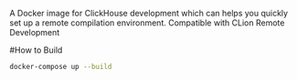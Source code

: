 A Docker image for ClickHouse development which can helps you quickly set up a remote compilation environment. 
Compatible with CLion Remote Development

#How to Build
```bash
docker-compose up --build

